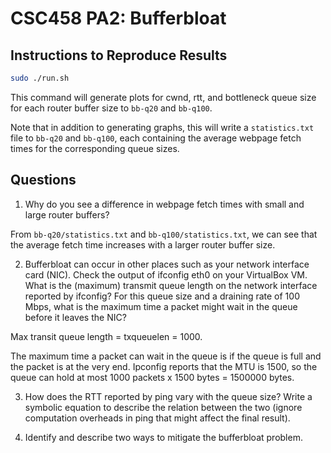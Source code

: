 # CSC458 PA2: Bufferbloat

## Instructions to Reproduce Results

```bash
sudo ./run.sh
```

This command will generate plots for cwnd, rtt, and bottleneck queue size for each router buffer size to ``bb-q20`` and ``bb-q100``. 

Note that in addition to generating graphs, this will write a ``statistics.txt`` file to ``bb-q20`` and ``bb-q100``, each containing the average webpage fetch times for the corresponding queue sizes. 

## Questions

1. Why do you see a difference in webpage fetch times with small and large router buffers?

From ``bb-q20/statistics.txt`` and ``bb-q100/statistics.txt``, we can see that the average fetch time increases with a larger router buffer size. 

2. Bufferbloat can occur in other places such as your network interface card (NIC). Check the output of ifconfig eth0 on your VirtualBox VM. What is the (maximum) transmit queue length on the network interface reported by ifconfig? For this queue size and a draining rate of 100 Mbps, what is the maximum time a packet might wait in the queue before it leaves the NIC?

Max transit queue length = txqueuelen = 1000. 

The maximum time a packet can wait in the queue is if the queue is full and the packet is at the very end. 
Ipconfig reports that the MTU is 1500, so the queue can hold at most 1000 packets x 1500 bytes = 1500000 bytes. 


3. How does the RTT reported by ping vary with the queue size? Write a symbolic equation to describe the relation between the two (ignore computation overheads in ping that might affect the final result).

4. Identify and describe two ways to mitigate the bufferbloat problem.